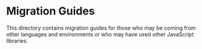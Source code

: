 # Migration Guides

This directory contains migration guides for those who may be coming from other languages and environments or who may have used other JavaScript libraries.
